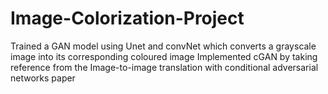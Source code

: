 # Image-Colorization-Project
Trained a GAN model using Unet and convNet which converts a grayscale image into its corresponding coloured image
Implemented cGAN by taking reference from the Image-to-image translation with conditional adversarial networks paper
